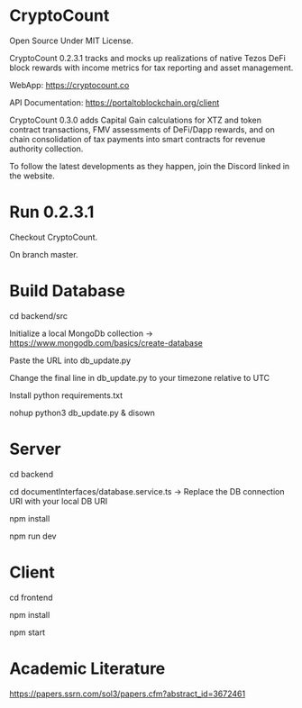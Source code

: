 # CryptoCount

Open Source Under MIT License. 

CryptoCount 0.2.3.1 tracks and mocks up realizations of native Tezos DeFi block rewards with income metrics for tax reporting and asset management.

WebApp: https://cryptocount.co

API Documentation: https://portaltoblockchain.org/client 

CryptoCount 0.3.0 adds Capital Gain calculations for XTZ and token contract transactions, FMV assessments of DeFi/Dapp rewards, and on chain consolidation of tax payments into smart contracts for revenue authority collection.

To follow the latest developments as they happen, join the Discord linked in the website.

# Run 0.2.3.1

Checkout CryptoCount. 

On branch master.

# Build Database
cd backend/src

Initialize a local MongoDb collection -> https://www.mongodb.com/basics/create-database

Paste the URL into db_update.py

Change the final line in db_update.py to your timezone relative to UTC

Install python requirements.txt

nohup python3 db_update.py & disown


# Server
cd backend

cd documentInterfaces/database.service.ts -> Replace the DB connection URI with your local DB URI

npm install

npm run dev

# Client

cd frontend

npm install 

npm start

# Academic Literature

https://papers.ssrn.com/sol3/papers.cfm?abstract_id=3672461


